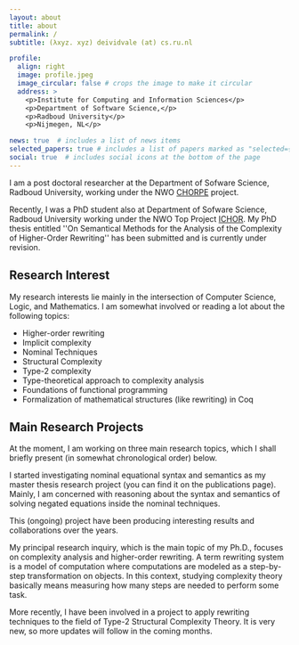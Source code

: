 ```yaml
---
layout: about
title: about
permalink: /
subtitle: (λxyz. xyz) deividvale (at) cs.ru.nl

profile:
  align: right
  image: profile.jpeg
  image_circular: false # crops the image to make it circular
  address: >
    <p>Institute for Computing and Information Sciences</p>
    <p>Department of Software Science,</p>
    <p>Radboud University</p>
    <p>Nijmegen, NL</p>

news: true  # includes a list of news items
selected_papers: true # includes a list of papers marked as "selected={true}"
social: true  # includes social icons at the bottom of the page
---
```


I am a post doctoral researcher at the Department of Sofware Science,
Radboud University, working under the
NWO [CHORPE](https://www.cs.ru.nl/~cynthiakop/chorpe.html) project.

Recently,
I was a PhD student also at Department of Sofware Science, Radboud University
working under the NWO Top Project
[ICHOR](https://www.cs.ru.nl/~cynthiakop/ichor.html).
My PhD thesis entitled
''On Semantical Methods for the Analysis of the Complexity of Higher-Order Rewriting''
has been submitted and is currently under revision.

## Research Interest

My research interests lie mainly in the intersection of
Computer Science, Logic, and Mathematics.
I am somewhat involved or reading a lot about the following topics:

* Higher-order rewriting
* Implicit complexity
* Nominal Techniques
* Structural Complexity
* Type-2 complexity
* Type-theoretical approach to complexity analysis
* Foundations of functional programming
* Formalization of mathematical structures (like rewriting) in Coq

## Main Research Projects

At the moment, I am working on three main research topics,
which I shall briefly present (in somewhat chronological order) below.

I started investigating nominal equational syntax and semantics
as my master thesis research project (you can find it on the publications page).
Mainly, I am concerned with reasoning about the syntax and semantics of
solving negated equations inside the nominal techniques.
<!-- TODO: Add a link to a project page for this project. -->
This (ongoing) project have been producing interesting results and collaborations over the years.

My principal research inquiry, which is the main topic of my Ph.D., focuses on complexity analysis and higher-order rewriting.
A term rewriting system is a model of computation where computations are modeled as a step-by-step transformation on objects.
In this context, studying complexity theory basically means measuring how many steps are needed to perform some task.
<!-- TODO: Write a blog post about rewriting as a model of computation. -->

More recently, I have been involved in a project to apply rewriting techniques to the field of Type-2 Structural Complexity Theory.
It is very new, so more updates will follow in the coming months.
